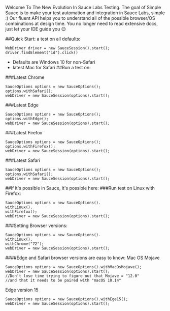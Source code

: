 Welcome To The New Evolution In Sauce Labs Testing.
The goal of Simple Sauce is to make your test automation and integration in Sauce Labs, simple :)
Our fluent API helps you to understand all of the possible browser/OS combinations at design time.
You no longer need to read extensive docs, just let your IDE guide you 😉

##Quick Start: a test on all defaults:

```WebDriver driver = new SauceSession().start();```
```driver.findElement("id").click()```

* Defaults are Windows 10 for non-Safari
* latest Mac for Safari
##Run a test on:

###Latest Chrome
```        
SauceOptions options = new SauceOptions();
options.withSafari();
webDriver = new SauceSession(options).start();
```
###Latest Edge
```        
SauceOptions options = new SauceOptions();
options.withEdge();
webDriver = new SauceSession(options).start();
```
###Latest Firefox
```        
SauceOptions options = new SauceOptions();
options.withFirefox();
webDriver = new SauceSession(options).start();
```

###Latest Safari
```        
SauceOptions options = new SauceOptions();
options.withSafari();
webDriver = new SauceSession(options).start();
```

##If it's possible in Sauce, it's possible here:
###Run test on Linux with Firefox:
```        
SauceOptions options = new SauceOptions().
withLinux().
withFirefox();
webDriver = new SauceSession(options).start();
```
###Setting Browser versions:
```        
SauceOptions options = new SauceOptions().
withLinux().
withChrome("72");
webDriver = new SauceSession(options).start();
```
####Edge and Safari browser versions are easy to know:
Mac OS Mojave
```        
SauceOptions options = new SauceOptions().withMacOsMojave();
webDriver = new SauceSession(options).start();
//Don't lose time trying to figure out that Mojave = "12.0"
//and that it needs to be paired with "macOS 10.14"
```
Edge version 15
```        
SauceOptions options = new SauceOptions().withEge15();
webDriver = new SauceSession(options).start();
```
